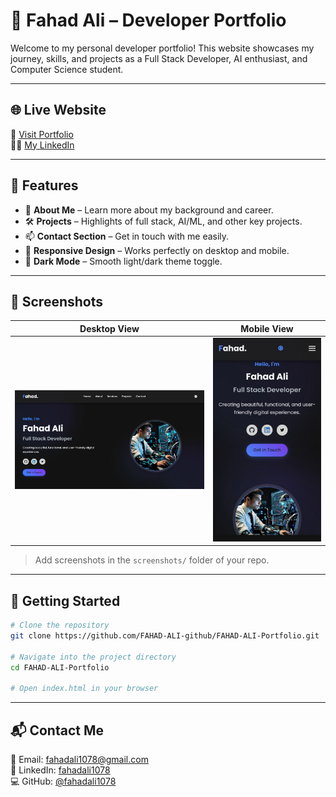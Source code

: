 # 🚀 Fahad Ali – Developer Portfolio

Welcome to my personal developer portfolio! This website showcases my journey, skills, and projects as a Full Stack Developer, AI enthusiast, and Computer Science student.

---

## 🌐 Live Website

🔗 [Visit Portfolio](https://fahad-ali-github.github.io/FAHAD-ALI-Portfolio/)  
🧑‍💻 [My LinkedIn](https://www.linkedin.com/in/fahadali1078)

---

## 📌 Features

- 💼 **About Me** – Learn more about my background and career.
- 🛠️ **Projects** – Highlights of full stack, AI/ML, and other key projects.
- 📫 **Contact Section** – Get in touch with me easily.
- 📱 **Responsive Design** – Works perfectly on desktop and mobile.
- 🌙 **Dark Mode** – Smooth light/dark theme toggle.

---


## 📸 Screenshots

| Desktop View | Mobile View |
|--------------|-------------|
| ![desktop](screenshots/desktop.png) | ![mobile](screenshots/mobile.jpg) |

> Add screenshots in the `screenshots/` folder of your repo.

---

## 🚀 Getting Started

```bash
# Clone the repository
git clone https://github.com/FAHAD-ALI-github/FAHAD-ALI-Portfolio.git

# Navigate into the project directory
cd FAHAD-ALI-Portfolio

# Open index.html in your browser 

```


---

## 📬 Contact Me

📧 Email: fahadali1078@gmail.com  
🔗 LinkedIn: [fahadali1078](https://www.linkedin.com/in/fahadali1078)  
💻 GitHub: [@fahadali1078](https://github.com/FAHAD-ALI-github)
